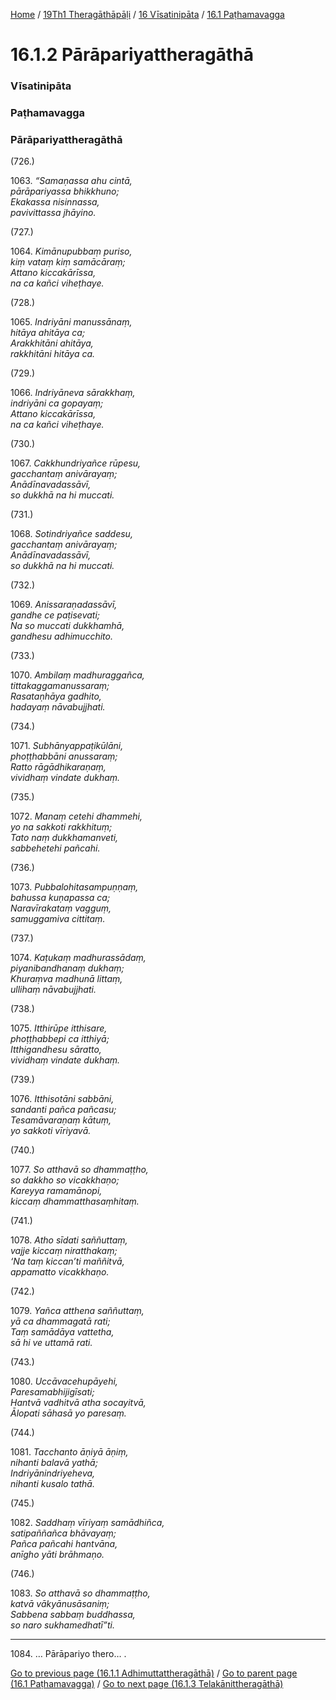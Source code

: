
[Home](/) / [19Th1 Theragāthāpāḷi](../../../19Th1.md) / [16 Vīsatinipāta](../../16.md) / [16.1 Paṭhamavagga](../16.1.md)

# 16.1.2 Pārāpariyattheragāthā

### Vīsatinipāta

### Paṭhamavagga

### Pārāpariyattheragāthā

(726.)

1063\. _“Samaṇassa ahu cintā,_  
_pārāpariyassa bhikkhuno;_  
_Ekakassa nisinnassa,_  
_pavivittassa jhāyino._  


(727.)

1064\. _Kimānupubbaṃ puriso,_  
_kiṃ vataṃ kiṃ samācāraṃ;_  
_Attano kiccakārīssa,_  
_na ca kañci viheṭhaye._  


(728.)

1065\. _Indriyāni manussānaṃ,_  
_hitāya ahitāya ca;_  
_Arakkhitāni ahitāya,_  
_rakkhitāni hitāya ca._  


(729.)

1066\. _Indriyāneva sārakkhaṃ,_  
_indriyāni ca gopayaṃ;_  
_Attano kiccakārīssa,_  
_na ca kañci viheṭhaye._  


(730.)

1067\. _Cakkhundriyañce rūpesu,_  
_gacchantaṃ anivārayaṃ;_  
_Anādīnavadassāvī,_  
_so dukkhā na hi muccati._  


(731.)

1068\. _Sotindriyañce saddesu,_  
_gacchantaṃ anivārayaṃ;_  
_Anādīnavadassāvī,_  
_so dukkhā na hi muccati._  


(732.)

1069\. _Anissaraṇadassāvī,_  
_gandhe ce paṭisevati;_  
_Na so muccati dukkhamhā,_  
_gandhesu adhimucchito._  


(733.)

1070\. _Ambilaṃ madhuraggañca,_  
_tittakaggamanussaraṃ;_  
_Rasataṇhāya gadhito,_  
_hadayaṃ nāvabujjhati._  


(734.)

1071\. _Subhānyappaṭikūlāni,_  
_phoṭṭhabbāni anussaraṃ;_  
_Ratto rāgādhikaraṇaṃ,_  
_vividhaṃ vindate dukhaṃ._  


(735.)

1072\. _Manaṃ cetehi dhammehi,_  
_yo na sakkoti rakkhituṃ;_  
_Tato naṃ dukkhamanveti,_  
_sabbehetehi pañcahi._  


(736.)

1073\. _Pubbalohitasampuṇṇaṃ,_  
_bahussa kuṇapassa ca;_  
_Naravīrakataṃ vagguṃ,_  
_samuggamiva cittitaṃ._  


(737.)

1074\. _Kaṭukaṃ madhurassādaṃ,_  
_piyanibandhanaṃ dukhaṃ;_  
_Khuraṃva madhunā littaṃ,_  
_ullihaṃ nāvabujjhati._  


(738.)

1075\. _Itthirūpe itthisare,_  
_phoṭṭhabbepi ca itthiyā;_  
_Itthigandhesu sāratto,_  
_vividhaṃ vindate dukhaṃ._  


(739.)

1076\. _Itthisotāni sabbāni,_  
_sandanti pañca pañcasu;_  
_Tesamāvaraṇaṃ kātuṃ,_  
_yo sakkoti vīriyavā._  


(740.)

1077\. _So atthavā so dhammaṭṭho,_  
_so dakkho so vicakkhaṇo;_  
_Kareyya ramamānopi,_  
_kiccaṃ dhammatthasaṃhitaṃ._  


(741.)

1078\. _Atho sīdati saññuttaṃ,_  
_vajje kiccaṃ niratthakaṃ;_  
_‘Na taṃ kiccan’ti maññitvā,_  
_appamatto vicakkhaṇo._  


(742.)

1079\. _Yañca atthena saññuttaṃ,_  
_yā ca dhammagatā rati;_  
_Taṃ samādāya vattetha,_  
_sā hi ve uttamā rati._  


(743.)

1080\. _Uccāvacehupāyehi,_  
_Paresamabhijigīsati;_  
_Hantvā vadhitvā atha socayitvā,_  
_Ālopati sāhasā yo paresaṃ._  


(744.)

1081\. _Tacchanto āṇiyā āṇiṃ,_  
_nihanti balavā yathā;_  
_Indriyānindriyeheva,_  
_nihanti kusalo tathā._  


(745.)

1082\. _Saddhaṃ vīriyaṃ samādhiñca,_  
_satipaññañca bhāvayaṃ;_  
_Pañca pañcahi hantvāna,_  
_anīgho yāti brāhmaṇo._  


(746.)

1083\. _So atthavā so dhammaṭṭho,_  
_katvā vākyānusāsaniṃ;_  
_Sabbena sabbaṃ buddhassa,_  
_so naro sukhamedhatī”ti._  


---

1084\. … Pārāpariyo thero… .



[Go to previous page (16.1.1 Adhimuttattheragāthā)](16.1.1.md) / [Go to parent page (16.1 Paṭhamavagga)](../16.1.md) / [Go to next page (16.1.3 Telakānittheragāthā)](16.1.3.md)


